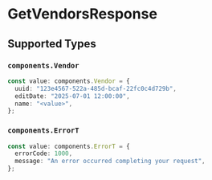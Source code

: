 # GetVendorsResponse


## Supported Types

### `components.Vendor`

```typescript
const value: components.Vendor = {
  uuid: "123e4567-522a-485d-bcaf-22fc0c4d729b",
  editDate: "2025-07-01 12:00:00",
  name: "<value>",
};
```

### `components.ErrorT`

```typescript
const value: components.ErrorT = {
  errorCode: 1000,
  message: "An error occurred completing your request",
};
```

